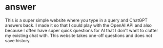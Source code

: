 # answer
This is a super simple website where you type in a query and ChatGPT answers back. I made it so that I could play with the OpenAI API and also because I often have super quick questions for AI that I don't want to clutter my existing chat with. This website takes one-off questions and does not save history.
